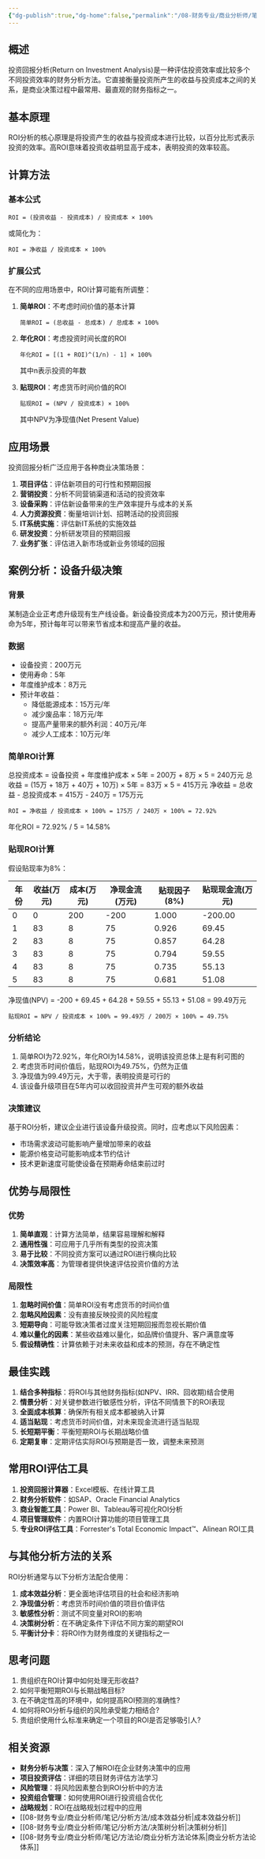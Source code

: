 ```yaml
---
{"dg-publish":true,"dg-home":false,"permalink":"/08-财务专业/商业分析师/笔记/分析方法/投资回报分析/","dgPassFrontmatter":true}
---
```


## 概述

投资回报分析(Return on Investment Analysis)是一种评估投资效率或比较多个不同投资效率的财务分析方法。它直接衡量投资所产生的收益与投资成本之间的关系，是商业决策过程中最常用、最直观的财务指标之一。

## 基本原理

ROI分析的核心原理是将投资产生的收益与投资成本进行比较，以百分比形式表示投资的效率。高ROI意味着投资收益明显高于成本，表明投资的效率较高。

## 计算方法

### 基本公式

```
ROI = (投资收益 - 投资成本) / 投资成本 × 100%
```

或简化为：

```
ROI = 净收益 / 投资成本 × 100%
```

### 扩展公式

在不同的应用场景中，ROI计算可能有所调整：

1. **简单ROI**：不考虑时间价值的基本计算
   ```
   简单ROI = (总收益 - 总成本) / 总成本 × 100%
   ```

2. **年化ROI**：考虑投资时间长度的ROI
   ```
   年化ROI = [(1 + ROI)^(1/n) - 1] × 100%
   ```
   其中n表示投资的年数

3. **贴现ROI**：考虑货币时间价值的ROI
   ```
   贴现ROI = (NPV / 投资成本) × 100%
   ```
   其中NPV为净现值(Net Present Value)

## 应用场景

投资回报分析广泛应用于各种商业决策场景：

1. **项目评估**：评估新项目的可行性和预期回报
2. **营销投资**：分析不同营销渠道和活动的投资效率
3. **设备采购**：评估新设备带来的生产效率提升与成本的关系
4. **人力资源投资**：衡量培训计划、招聘活动的投资回报
5. **IT系统实施**：评估新IT系统的实施效益
6. **研发投资**：分析研发项目的预期回报
7. **业务扩张**：评估进入新市场或新业务领域的回报

## 案例分析：设备升级决策

### 背景
某制造企业正考虑升级现有生产线设备。新设备投资成本为200万元，预计使用寿命为5年，预计每年可以带来节省成本和提高产量的收益。

### 数据

- 设备投资：200万元
- 使用寿命：5年
- 年度维护成本：8万元
- 预计年收益：
  - 降低能源成本：15万元/年
  - 减少废品率：18万元/年
  - 提高产量带来的额外利润：40万元/年
  - 减少人工成本：10万元/年

### 简单ROI计算

总投资成本 = 设备投资 + 年度维护成本 × 5年 = 200万 + 8万 × 5 = 240万元
总收益 = (15万 + 18万 + 40万 + 10万) × 5年 = 83万 × 5 = 415万元
净收益 = 总收益 - 总投资成本 = 415万 - 240万 = 175万元

```
ROI = 净收益 / 投资成本 × 100% = 175万 / 240万 × 100% = 72.92%
```

年化ROI = 72.92% / 5 = 14.58%

### 贴现ROI计算

假设贴现率为8%：

| 年份 | 收益(万元) | 成本(万元) | 净现金流(万元) | 贴现因子(8%) | 贴现现金流(万元) |
|------|------------|------------|----------------|--------------|------------------|
| 0    | 0          | 200        | -200           | 1.000        | -200.00          |
| 1    | 83         | 8          | 75             | 0.926        | 69.45            |
| 2    | 83         | 8          | 75             | 0.857        | 64.28            |
| 3    | 83         | 8          | 75             | 0.794        | 59.55            |
| 4    | 83         | 8          | 75             | 0.735        | 55.13            |
| 5    | 83         | 8          | 75             | 0.681        | 51.08            |

净现值(NPV) = -200 + 69.45 + 64.28 + 59.55 + 55.13 + 51.08 = 99.49万元

```
贴现ROI = NPV / 投资成本 × 100% = 99.49万 / 200万 × 100% = 49.75%
```

### 分析结论

1. 简单ROI为72.92%，年化ROI为14.58%，说明该投资总体上是有利可图的
2. 考虑货币时间价值后，贴现ROI为49.75%，仍然为正值
3. 净现值为99.49万元，大于零，表明投资是可行的
4. 该设备升级项目在5年内可以收回投资并产生可观的额外收益

### 决策建议
基于ROI分析，建议企业进行该设备升级投资。同时，应考虑以下风险因素：
- 市场需求波动可能影响产量增加带来的收益
- 能源价格变动可能影响成本节约估计
- 技术更新速度可能使设备在预期寿命结束前过时

## 优势与局限性

### 优势
1. **简单直观**：计算方法简单，结果容易理解和解释
2. **通用性强**：可应用于几乎所有类型的投资决策
3. **易于比较**：不同投资方案可以通过ROI进行横向比较
4. **决策效率高**：为管理者提供快速评估投资价值的方法

### 局限性
1. **忽略时间价值**：简单ROI没有考虑货币的时间价值
2. **忽略风险因素**：没有直接反映投资的风险程度
3. **短期导向**：可能导致决策者过度关注短期回报而忽视长期价值
4. **难以量化的因素**：某些收益难以量化，如品牌价值提升、客户满意度等
5. **假设精确性**：计算依赖于对未来收益和成本的预测，存在不确定性

## 最佳实践

1. **结合多种指标**：将ROI与其他财务指标(如NPV、IRR、回收期)结合使用
2. **情景分析**：对关键参数进行敏感性分析，评估不同情景下的ROI表现
3. **全面成本核算**：确保所有相关成本都被纳入计算
4. **适当贴现**：考虑货币时间价值，对未来现金流进行适当贴现
5. **长短期平衡**：平衡短期ROI与长期战略价值
6. **定期复审**：定期评估实际ROI与预期是否一致，调整未来预测

## 常用ROI评估工具

1. **投资回报计算器**：Excel模板、在线计算工具
2. **财务分析软件**：如SAP、Oracle Financial Analytics
3. **商业智能工具**：Power BI、Tableau等可视化ROI分析
4. **项目管理软件**：内置ROI计算功能的项目管理工具
5. **专业ROI评估工具**：Forrester's Total Economic Impact™、Alinean ROI工具

## 与其他分析方法的关系

ROI分析通常与以下分析方法配合使用：

1. **成本效益分析**：更全面地评估项目的社会和经济影响
2. **净现值分析**：考虑货币时间价值的项目价值评估
3. **敏感性分析**：测试不同变量对ROI的影响
4. **决策树分析**：在不确定条件下评估不同方案的期望ROI
5. **平衡计分卡**：将ROI作为财务维度的关键指标之一

## 思考问题

1. 贵组织在ROI计算中如何处理无形收益?
2. 如何平衡短期ROI与长期战略目标?
3. 在不确定性高的环境中，如何提高ROI预测的准确性?
4. 如何将ROI分析与组织的风险承受能力相结合?
5. 贵组织使用什么标准来确定一个项目的ROI是否足够吸引人?

## 相关资源

- **财务分析与决策**：深入了解ROI在企业财务决策中的应用
- **项目投资评估**：详细的项目财务评估方法学习
- **风险管理**：将风险因素整合到ROI分析中的方法
- **投资组合管理**：如何使用ROI进行投资组合优化
- **战略规划**：ROI在战略规划过程中的应用
- [[08-财务专业/商业分析师/笔记/分析方法/成本效益分析\|成本效益分析]]
- [[08-财务专业/商业分析师/笔记/分析方法/决策树分析\|决策树分析]]
- [[08-财务专业/商业分析师/笔记/方法论/商业分析方法论体系\|商业分析方法论体系]] 
